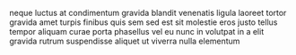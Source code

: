 neque luctus at condimentum gravida blandit venenatis ligula laoreet tortor
gravida amet turpis finibus quis sem sed est sit molestie eros justo tellus
tempor aliquam curae porta phasellus vel eu nunc in volutpat in a elit gravida
rutrum suspendisse aliquet ut viverra nulla elementum